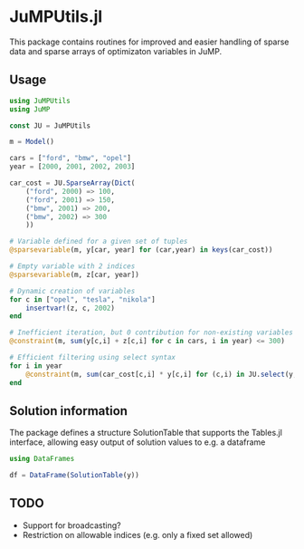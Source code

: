 # JuMPUtils.jl

This package contains routines for improved and easier handling of sparse data 
and sparse arrays of optimizaton variables in JuMP.

## Usage

```julia
using JuMPUtils
using JuMP

const JU = JuMPUtils

m = Model()

cars = ["ford", "bmw", "opel"]
year = [2000, 2001, 2002, 2003]

car_cost = JU.SparseArray(Dict(
    ("ford", 2000) => 100,
    ("ford", 2001) => 150,
    ("bmw", 2001) => 200,
    ("bmw", 2002) => 300
    ))

# Variable defined for a given set of tuples
@sparsevariable(m, y[car, year] for (car,year) in keys(car_cost))

# Empty variable with 2 indices
@sparsevariable(m, z[car, year])

# Dynamic creation of variables
for c in ["opel", "tesla", "nikola"]
    insertvar!(z, c, 2002)
end

# Inefficient iteration, but 0 contribution for non-existing variables
@constraint(m, sum(y[c,i] + z[c,i] for c in cars, i in year) <= 300)

# Efficient filtering using select syntax
for i in year
    @constraint(m, sum(car_cost[c,i] * y[c,i] for (c,i) in JU.select(y, :, i)) <= 300)
end

```

## Solution information

The package defines a structure SolutionTable that supports the Tables.jl interface, allowing 
easy output of solution values to e.g. a dataframe
```julia
using DataFrames

df = DataFrame(SolutionTable(y))
```


## TODO

* Support for broadcasting?
* Restriction on allowable indices (e.g. only a fixed set allowed)

